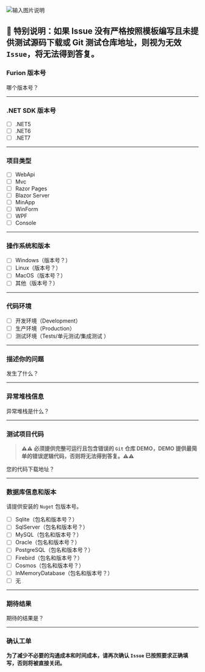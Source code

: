 ![输入图片说明](https://gitee.com/dotnetchina/Furion/raw/v4/handbook/static/img/tip.png)

## 💢 特别说明：如果 Issue 没有严格按照模板编写且未提供测试源码下载或 Git 测试仓库地址，则视为无效 `Issue`，将无法得到答复。

### Furion 版本号

哪个版本号？

---

### .NET SDK 版本号

- [ ] .NET5
- [ ] .NET6
- [ ] .NET7

---

### 项目类型

- [ ] WebApi
- [ ] Mvc
- [ ] Razor Pages
- [ ] Blazor Server
- [ ] MinApp
- [ ] WinForm
- [ ] WPF
- [ ] Console

---

### 操作系统和版本

- [ ] Windows（版本号？）
- [ ] Linux（版本号？）
- [ ] MacOS（版本号？）
- [ ] 其他（版本号？）

---

### 代码环境

- [ ] 开发环境（Development）
- [ ] 生产环境（Production）
- [ ] 测试环境（Tests/单元测试/集成测试 ）

---

### 描述你的问题

发生了什么？

---

### 异常堆栈信息

异常堆栈是什么？

---

### 测试项目代码

> **⚠⚠ 必须提供完整可运行且包含错误的 `Git` 仓库 DEMO，DEMO 提供最简单的错误逻辑代码，否则将无法得到答复。⚠⚠**

您的代码下载地址？

---

### 数据库信息和版本

请提供安装的 `Nuget` 包版本号。

- [ ] Sqlite（包名和版本号？）
- [ ] SqlServer（包名和版本号？）
- [ ] MySQL（包名和版本号？）
- [ ] Oracle（包名和版本号？）
- [ ] PostgreSQL（包名和版本号？）
- [ ] Firebird（包名和版本号？）
- [ ] Cosmos（包名和版本号？）
- [ ] InMemoryDatabase（包名和版本号？）
- [ ] 无

---

### 期待结果

期待的结果是？

---

### 确认工单

**为了减少不必要的沟通成本和时间成本，请再次确认 `Issue` 已按照要求正确填写，否则将被直接关闭。**